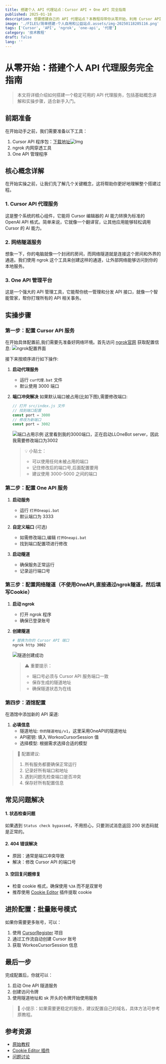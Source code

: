 ```yaml
---
title: 搭建个人 API 代理站点：Cursor API + One API 完全指南
published: 2025-01-18
description: 想要搭建自己的 API 代理站点？本教程将带你从零开始，利用 Cursor API 和 One API 搭建一个稳定可用的代理服务，包含完整的环境配置、隧道搭建和令牌管理，让你轻松实现个人使用或公益分享
image: './FILES/简单搭建-个人自用和公益站点.assets/img-20250118205116.png'
tags: ['Cursor', 'API', 'ngrok', 'one-api', '代理']
category: '技术教程'
draft: false 
lang: ''
---
```


# 从零开始：搭建个人 API 代理服务完全指南

> 本文将详细介绍如何搭建一个稳定可用的 API 代理服务，包括基础概念讲解和实操步骤，适合新手入门。

## 前期准备

在开始动手之前，我们需要准备以下工具：
1. Cursor API 程序包：[下载地址](https://raw.githubusercontent.com/damoshen123/curapi/refs/heads/main/cursor-api-main4.rar)![Img](./FILES/简单搭建%20个人自用和公益站点.assets/img-20250115140538.png)
2. ngrok 内网穿透工具
3. One API 管理程序

## 核心概念详解

在开始实操之前，让我们先了解几个关键概念，这将帮助你更好地理解整个搭建过程。

### 1. Cursor API 代理服务
这是整个系统的核心组件，它能将 Cursor 编辑器的 AI 能力转换为标准的 OpenAI API 格式。简单来说，它就像一个翻译官，让其他应用能够轻松调用 Cursor 的 AI 能力。

### 2. 网络隧道服务
想象一下，你的电脑就像一个封闭的房间，而网络隧道就是连接这个房间和外界的通道。我们使用 ngrok 这个工具来创建这样的通道，让外部网络能够访问到你的本地服务。

### 3. One API 管理平台
这是一个强大的 API 管理工具，它能帮你统一管理和分发 API 接口，就像一个智能管家，帮你打理所有的 API 相关事务。

## 实操步骤

### 第一步：配置 Cursor API 服务

在开始具体配置前,我们需要先准备好网络环境。首先访问 [ngrok官网](https://dashboard.ngrok.com/) 获取配置信息:
![ngrok配置界面](./FILES/简单搭建-个人自用和公益站点.assets/img-20250123002507.png)

接下来按顺序进行如下操作:

1. **启动代理服务**
   - 运行 `cur代理.bat` 文件
   - 默认使用 3000 端口
   
2. **端口冲突解决**
   如果默认端口被占用(比如下图),需要修改端口:
   ```javascript
   // 打开 src/index.js 文件
   // 找到端口配置
   const port = 3000
   // 修改为新端口
   const port = 3002
   ```
   ![端口占用示例](./FILES/简单搭建%20个人自用和公益站点.assets/img-20250115141736.png)
   这里看到我的3000端口，正在启动LLOneBot server，因此我需要修改端口为3002
   > 💡 小贴士：
   > - 可以使用任何未被占用的端口
   > - 记住修改后的端口号,后面配置要用
   > - 建议使用 3000-5000 之间的端口

### 第二步：配置 One API 服务

1. **启动服务**
   - 运行 `打开Oneapi.bat`
   - 默认端口为 3333

2. **自定义端口** (可选)
   - 如需修改端口,编辑 `打开Oneapi.bat`
   - 找到端口配置项进行修改

3. **启动隧道**
   - 确保服务正常运行
   - 记录运行端口号

### 第三步：配置网络隧道（不使用OneAPI,直接通过ngrok隧道，然后填写Cookie）

1. **启动 ngrok**
   - 打开 ngrok 程序
   - 确保已登录账号

2. **创建隧道**
   ```bash
   # 替换为你的 Cursor API 端口
   ngrok http 3002
   ```
   ![隧道创建成功](./FILES/简单搭建%20个人自用和公益站点.assets/img-20250115142015.png)

   > ⚠️ 重要提示：
   > - 端口号必须与 Cursor API 服务端口一致
   > - 保存生成的隧道地址
   > - 确保隧道状态为在线

### 第四步：酒馆配置

在酒馆中添加新的 API 渠道:

1. **必填信息**
   - 隧道地址: `你的隧道地址/v1`，这里采用OneAPI的隧道地址
   - API密钥: 填入 WorkosCursorSession 值
   - 选择模型: 根据需求选择合适的模型

> 🌟 配置建议:
> 1. 所有服务都要确保正常运行
> 2. 记录好所有端口和地址
> 3. 遇到问题先检查端口是否冲突
> 4. 保存好所有配置信息

## 常见问题解决

#### 1. 状态检查问题
如果遇到 `Status check bypassed`，不用担心，只要测试消息返回 200 状态码就是正常的。

#### 2. 404 错误解决
- 原因：通常是端口冲突导致
- 解决：修改 Cursor API 的端口号

#### 3. 空回复问题修复
- 检查 cookie 格式，确保使用 `%3A` 而不是双冒号
- 推荐使用 [Cookie Editor](https://chromewebstore.google.com/detail/cookie-editor/hlkenndednhfkekhgcdicdfddnkalmdm) 插件提取 cookie

## 进阶配置：批量账号模式

如果你需要更多账号，可以：
1. 使用 [CursorRegister](https://github.com/JiuZ-Chn/CursorRegister) 项目
2. 通过工作流自动创建 Cursor 账号
3. 获取 WorkosCursorSession 信息

## 最后一步

完成配置后，你就可以：
1. 启动 One API 隧道服务
2. 创建访问令牌
3. 使用隧道地址和 sk 开头的令牌开始使用服务

> 🌟 小提示：如果需要更稳定的服务，建议配置自己的域名，具体方法可参考原教程。

## 参考资源
- [原始教程](https://gxcgf4l6b2y.feishu.cn/docx/GIjidWbiyoSblfxLZ3Fcbc3Wnqg)
- [Cookie Editor 插件](https://chromewebstore.google.com/detail/cookie-editor/hlkenndednhfkekhgcdicdfddnkalmdm)
- [问题讨论](https://discord.com/channels/1134557553011998840/1327109779310510110)